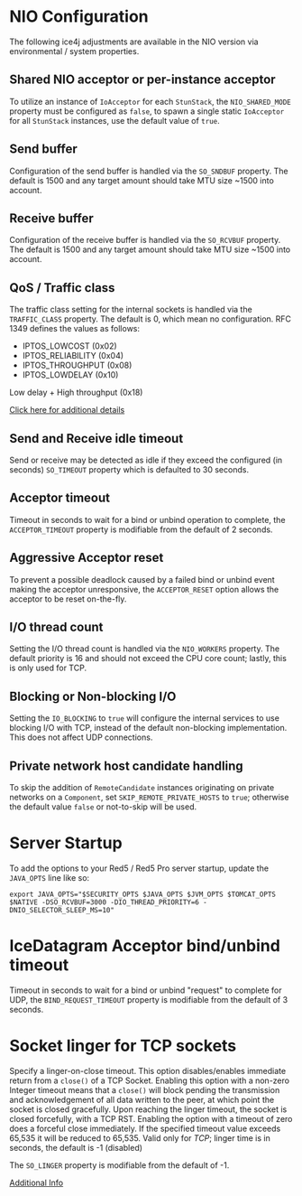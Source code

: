 # NIO Configuration

The following ice4j adjustments are available in the NIO version via environmental / system properties.

## Shared NIO acceptor or per-instance acceptor

To utilize an instance of `IoAcceptor` for each `StunStack`, the `NIO_SHARED_MODE` property must be configured as `false`, to spawn a single static `IoAcceptor` for all `StunStack` instances, use the default value of `true`.

## Send buffer

Configuration of the send buffer is handled via the `SO_SNDBUF` property. The default is 1500 and any target amount should take MTU size ~1500 into account.

## Receive buffer

Configuration of the receive buffer is handled via the `SO_RCVBUF` property. The default is 1500 and any target amount should take MTU size ~1500 into account.

## QoS / Traffic class

The traffic class setting for the internal sockets is handled via the `TRAFFIC_CLASS` property. The default is 0, which mean no configuration. RFC 1349 defines the values as follows:
 * IPTOS_LOWCOST (0x02)
 * IPTOS_RELIABILITY (0x04)
 * IPTOS_THROUGHPUT (0x08)
 * IPTOS_LOWDELAY (0x10)

Low delay + High throughput (0x18)

[Click here for additional details](https://docs.oracle.com/javase/8/docs/api/java/net/Socket.html#setTrafficClass-int-)

## Send and Receive idle timeout

Send or receive may be detected as idle if they exceed the configured (in seconds) `SO_TIMEOUT` property which is defaulted to 30 seconds.

## Acceptor timeout

Timeout in seconds to wait for a bind or unbind operation to complete, the `ACCEPTOR_TIMEOUT` property is modifiable from the default of 2 seconds.

## Aggressive Acceptor reset

To prevent a possible deadlock caused by a failed bind or unbind event making the acceptor unresponsive, the `ACCEPTOR_RESET` option allows the acceptor to be reset on-the-fly.

## I/O thread count

Setting the I/O thread count is handled via the `NIO_WORKERS` property. The default priority is 16 and should not exceed the CPU core count; lastly, this is only used for TCP.

## Blocking or Non-blocking I/O

Setting the `IO_BLOCKING` to `true` will configure the internal services to use blocking I/O with TCP, instead of the default non-blocking implementation. This does not affect UDP connections.

## Private network host candidate handling

To skip the addition of `RemoteCandidate` instances originating on private networks on a `Component`, set `SKIP_REMOTE_PRIVATE_HOSTS` to `true`; otherwise the default value `false` or not-to-skip will be used.

# Server Startup

To add the options to your Red5 / Red5 Pro server startup, update the `JAVA_OPTS` line like so:

```
export JAVA_OPTS="$SECURITY_OPTS $JAVA_OPTS $JVM_OPTS $TOMCAT_OPTS $NATIVE -DSO_RCVBUF=3000 -DIO_THREAD_PRIORITY=6 -DNIO_SELECTOR_SLEEP_MS=10"
```

# IceDatagram Acceptor bind/unbind timeout

Timeout in seconds to wait for a bind or unbind "request" to complete for UDP, the `BIND_REQUEST_TIMEOUT` property is modifiable from the default of 3 seconds.

# Socket linger for TCP sockets

Specify a linger-on-close timeout. This option disables/enables immediate return from a `close()` of a TCP Socket. Enabling this option with a non-zero Integer timeout means that a `close()` will block pending the transmission and acknowledgement of all data written to the peer, at which point the socket is closed gracefully. Upon reaching the linger timeout, the socket is closed forcefully, with a TCP RST. Enabling the option with a timeout of zero does a forceful close immediately. If the specified timeout value exceeds 65,535 it will be reduced to 65,535. Valid only for *TCP*; linger time is in seconds, the default is -1 (disabled)

The `SO_LINGER` property is modifiable from the default of -1.

[Additional Info](https://stackoverflow.com/questions/3757289/when-is-tcp-option-so-linger-0-required#13088864)
